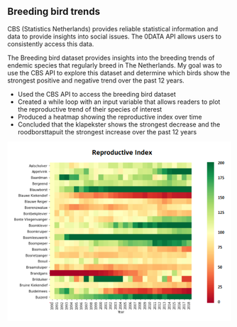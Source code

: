 ## Breeding bird trends 

CBS (Statistics Netherlands) provides reliable statistical information and data to provide insights into social issues. The 0DATA API allows users to consistently access this data. 


The Breeding bird dataset provides insights into the breeding trends of endemic species that regularly breed in The Netherlands. My goal was to use the CBS API to explore this dataset and determine which birds show the  strongest positive and negative trend over the past 12 years.


  - Used the CBS API to access the breeding bird dataset
  - Created a while loop with an input variable that allows readers to plot the reproductive trend of their species of interest
  - Produced a heatmap showing the reproductive index over time 
  - Concluded that the klapekster shows the strongest decrease and the roodborsttapuit the strongest increase over the past 12 years


![Screenshot](reproductive_trend.png)
